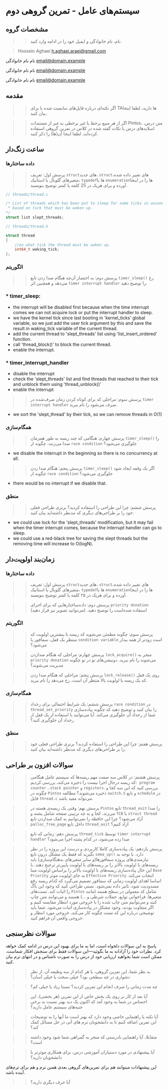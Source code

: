 # سیستم‌های عامل - تمرین گروهی دوم

## مشخصات گروه

> > نام، نام خانوادگی و ایمیل خود را در ادامه وارد کنید.

> Hossein Aghaei h.aghaei.araei@gmail.com

نام نام خانوادگی <email@domain.example>

نام نام خانوادگی <email@domain.example>

نام نام خانوادگی <email@domain.example>

## مقدمه

> > اگر نکته‌ای درباره فایل‌های سابمیت شده یا برای TAها دارید، لطفا اینجا بیان کنید.

> > اگر از هر منبع برخط یا غیر برخطی به غیر از مستندات Pintos، متن درس، اسلایدهای درس یا نکات گفته شده در کلاس در تمرین
> > گروهی استفاده کرده‌اید، لطفا اینجا آن(ها) را ذکر کنید.

## ساعت زنگ‌دار

### داده ساختارها

> > پرسش اول: تعریف `struct`های جدید، `struct`های تغییر داده شده، متغیرهای گلوبال یا استاتیک، `typedef`ها
> > یا `enumeration`ها را در اینجا آورده و برای هریک در 25 کلمه یا کمتر توضیح بنویسید.

```c
// threads/thread.c

/* List of threads which has been put to sleep for some ticks in ascending order 
 * based on tick that must be woken up.
*/
struct list slept_threads;

// threads/thread.h

struct thread
{
    //on what tick the thread must be woken up.
    int64_t waking_tick;
};
```

### الگوریتم

> > پرسش دوم: به اختصار آن‌چه هنگام صدا زدن تابع `timer_sleep()` رخ می‌دهد و همچنین اثر `timer interrupt handler` را
> > توضیح دهید.
### * timer_sleep:
* the interrupt will be disabled first because when the time interrupt comes
we can not acquire lock or put the interrupt handler to sleep.
* we have the kernel tick since last booting in 'kernel_ticks' global variable, so we just add the user tick argument by this 
  and save the result in waking_tick variable of the current thread.
* add the current thread to 'slept_threads' list using 'list_insert_ordered' function.
* call 'thread_block()' to block the current thread.
* enable the interrupt.

### * timer_interrupt_handler
* disable the interrupt
* check the 'slept_threads' list and find threads that reached to their tick and unblock them using 'thread_unblock()'
* enable the interrupt

> > پرسش سوم: مراحلی که برای کوتاه کردن زمان صرف‌شده در `timer interrupt handler` صرف می‌شود را نام ببرید.
* we sort the 'slept_thread' by their tick, so we can remove threads in O(1)

### همگام‌سازی

> > پرسش چهارم: هنگامی که چند ریسه به طور همزمان `timer_sleep()` را صدا می‌زنند، چگونه از `race condition` جلوگیری
> > می‌شود؟
* we disable the interrupt in the beginning so there is no concurrency at all.

> > پرسش پنجم: هنگام صدا زدن `timer_sleep()` اگر یک وقفه ایجاد شود چگونه از `race condition` جلوگیری می‌شود؟
* there would be no interrupt if we disable that.

### منطق

> > پرسش ششم: چرا این طراحی را استفاده کردید؟ برتری طراحی فعلی خود را بر طراحی‌های دیگری که مدنظر داشته‌اید بیان کنید.
* we could use lock for the 'slept_threads' modification, but it may fail when the timer interrupt comes,
 because the interrupt handler can go to sleep.
* we could use a red-black tree for saving the slept threads but the removing time will increase to O(logN).

## زمان‌بند اولویت‌دار

### داده ساختارها

> > پرسش اول: تعریف `struct`های جدید، `struct`های تغییر داده شده، متغیرهای گلوبال یا استاتیک، `typedef`ها
> > یا `enumeration`ها را در اینجا آورده و برای هریک در ۲۵ کلمه یا کمتر توضیح بنویسید.

> > پرسش دوم: داده‌ساختارهایی که برای اجرای `priority donation` استفاده شده‌است را توضیح دهید. (می‌توانید تصویر نیز قرار
> > دهید)

### الگوریتم

> > پرسش سوم: چگونه مطمئن می‌شوید که ریسه با بیشترین اولویت که منتظر یک قفل، سمافور یا `condition variable` است زودتر از
> > همه بیدار می‌شود؟

> > پرسش چهارم: مراحلی که هنگام صدازدن `lock_acquire()` منجر به `priority donation` می‌شوند را نام ببرید. دونیشن‌های تو
> > در تو چگونه مدیریت می‌شوند؟

> > پرسش پنجم: مراحلی که هنگام صدا زدن `lock_release()` روی یک قفل که یک ریسه با اولویت بالا منتظر آن است، رخ می‌دهد را
> > نام ببرید.

### همگام‌سازی

> > پرسش ششم: یک شرایط احتمالی برای رخداد `race condition` در `thread_set_priority` را بیان کنید و توضیح دهید که چگونه
> > پیاده‌سازی شما از رخداد آن جلوگیری می‌کند. آیا می‌توانید با استفاده از یک قفل از رخداد آن جلوگیری کنید؟

### منطق

> > پرسش هفتم: چرا این طراحی را استفاده کردید؟ برتری طراحی فعلی خود را بر طراحی‌های دیگری که مدنظر داشته‌اید بیان کنید.

## سوالات افزون بر طراحی

> > پرسش هشتم: در کلاس سه صفت مهم ریسه‌ها که سیستم عامل هنگامی که ریسه درحال اجرا نیست را ذخیره می‌کند، بررسی کردیم:
> > ‍‍ `program counter` ، ‍‍‍`stack pointer` و `registers`. بررسی کنید که این سه کجا و چگونه در `Pintos` ذخیره می‌شوند؟
> > مطالعه ‍`switch.S` و تابع ‍`schedule` در فایل `thread.c` می‌تواند مفید باشد.

> > پرسش نهم: وقتی یک ریسه‌ی هسته در ‍`Pintos` تابع `thread_exit` را صدا می‌زند، کجا و به چه ترتیبی صفحه شامل پشته
> > و `TCB` یا `struct thread` آزاد می‌شود؟ چرا این حافظه را نمی‌توانیم به کمک صدازدن تابع ‍`palloc_free_page` داخل تابع
> > ‍`thread_exit` آزاد کنیم؟

> > پرسش دهم: زمانی که تابع ‍`thread_tick` توسط `timer interrupt handler` صدا زده می‌شود، در کدام پشته اجرا می‌شود؟

> > پرسش یازدهم: یک پیاده‌سازی کاملا کاربردی و درست این پروژه را در نظر بگیرید که فقط یک مشکل درون تابع ‍`sema_up()`
> > دارد. با توجه به نیازمندی‌های پروژه سمافورها(و سایر متغیرهای به‌هنگام‌سازی) باید ریسه‌های با اولویت بالاتر را بر
> > ریسه‌های با اولویت پایین‌تر ترجیح دهند. با این حال پیاده‌سازی ریسه‌های با اولویت بالاتر را براساس اولویت
> > مبنا `Base Priority` به جای اولویت موثر ‍`Effective Priority` انتخاب می‌کند. اساسا اهدای اولویت زمانی که سمافور تصمیم
> > می‌گیرد که کدام ریسه رفع مسدودیت شود، تاثیر داده نمی‌شود. تستی طراحی کنید که وجود این باگ را اثبات کند. تست‌های `Pintos`
> > شامل کد معمولی در سطح هسته (مانند متغیرها، فراخوانی توابع، جملات شرطی و ...) هستند و می‌توانند متن چاپ کنند و می‌توانیم
> > متن چاپ شده را با خروجی مورد انتظار مقایسه کنیم و اگر متفاوت بودند، وجود مشکل در پیاده‌سازی اثبات می‌شود. شما باید
> > توضیحی درباره این که تست چگونه کار می‌کند، خروجی مورد انتظار و خروجی واقعی آن فراهم کنید.

## سوالات نظرسنجی

پاسخ به این سوالات دلخواه است، اما به ما برای بهبود این درس در ادامه کمک خواهد کرد. نظرات خود را آزادانه به ما
بگوئید—این سوالات فقط برای سنجش افکار شماست. ممکن است شما بخواهید ارزیابی خود از درس را به صورت ناشناس و در انتهای ترم
بیان کنید.

> > به نظر شما، این تمرین گروهی، یا هر کدام از سه وظیفه آن، از نظر دشواری در چه سطحی بود؟ خیلی سخت یا خیلی آسان؟

> > چه مدت زمانی را صرف انجام این تمرین کردید؟ نسبتا زیاد یا خیلی کم؟

> > آیا بعد از کار بر روی یک بخش خاص از این تمرین (هر بخشی)، این احساس در شما به وجود آمد که اکنون یک دید بهتر نسبت به
> > برخی جنبه‌های سیستم عامل دارید؟

> > آیا نکته یا راهنمایی خاصی وجود دارد که بهتر است ما آنها را به توضیحات این تمرین اضافه کنیم تا به دانشجویان ترم های
> > آتی در حل مسائل کمک کند؟

> > متقابلا، آیا راهنمایی نادرستی که منجر به گمراهی شما شود وجود داشته است؟

> > آیا پیشنهادی در مورد دستیاران آموزشی درس، برای همکاری موثرتر با دانشجویان دارید؟

این پیشنهادات میتوانند هم برای تمرین‌های گروهی بعدی همین ترم و هم برای ترم‌های آینده باشد.

> > آیا حرف دیگری دارید؟

